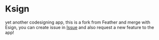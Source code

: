 # Ksign
yet another codesigning app, this is a fork from Feather and merge with Esign, you can create issue in [Issue](https://github.com/Nyasami/Ksign-public/issues) and also request a new feature to the app!

